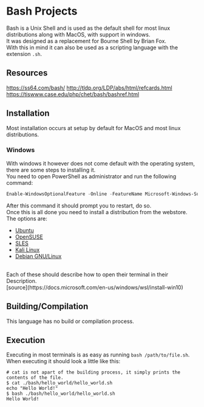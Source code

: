 # Bash Projects
Bash is a Unix Shell and is used as the default shell for most linux distributions along with MacOS, with support in windows.
<br />
It was designed as a replacement for Bourne Shell by Brian Fox.
<br />
With this in mind it can also be used as a scripting language with the extension `.sh`.

## Resources
https://ss64.com/bash/
http://tldp.org/LDP/abs/html/refcards.html
https://tiswww.case.edu/php/chet/bash/bashref.html

## Installation
Most installation occurs at setup by default for MacOS and most linux distributions.

### Windows
With windows it however does not come default with the operating system, there are some steps to installing it.
<br />
You need to open PowerShell as administrator and run the following command:
```powershell
Enable-WindowsOptionalFeature -Online -FeatureName Microsoft-Windows-Subsystem-Linux
```
After this command it should prompt you to restart, do so.
<br />
Once this is all done you need to install a distribution from the webstore.
<br />
The options are:
- [Ubuntu](https://www.microsoft.com/store/p/ubuntu/9nblggh4msv6)
- [OpenSUSE](https://www.microsoft.com/store/apps/9njvjts82tjx)
- [SLES](https://www.microsoft.com/store/apps/9p32mwbh6cns)
- [Kali Linux](https://www.microsoft.com/store/apps/9PKR34TNCV07)
- [Debian GNU/Linux](https://www.microsoft.com/store/apps/9MSVKQC78PK6)
<br />
Each of these should describe how to open their terminal in their Description.
<br />
[source](https://docs.microsoft.com/en-us/windows/wsl/install-win10)

## Building/Compilation
This language has no build or compilation process.

## Execution
Executing in most terminals is as easy as running `bash /path/to/file.sh`.
<br />
When executing it should look a little like this:
<br />
```
# cat is not apart of the building process, it simply prints the contents of the file.
$ cat ./bash/hello_world/hello_world.sh
echo "Hello World!"
$ bash ./bash/hello_world/hello_world.sh
Hello World!
```
